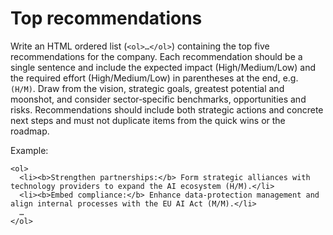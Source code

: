 # Top recommendations

Write an HTML ordered list (`<ol>…</ol>`) containing the top five recommendations for the company. Each recommendation should be a single sentence and include the expected impact (High/Medium/Low) and the required effort (High/Medium/Low) in parentheses at the end, e.g. `(H/M)`. Draw from the vision, strategic goals, greatest potential and moonshot, and consider sector‑specific benchmarks, opportunities and risks. Recommendations should include both strategic actions and concrete next steps and must not duplicate items from the quick wins or the roadmap.

Example:

```
<ol>
  <li><b>Strengthen partnerships:</b> Form strategic alliances with technology providers to expand the AI ecosystem (H/M).</li>
  <li><b>Embed compliance:</b> Enhance data‑protection management and align internal processes with the EU AI Act (M/M).</li>
  …
</ol>
```